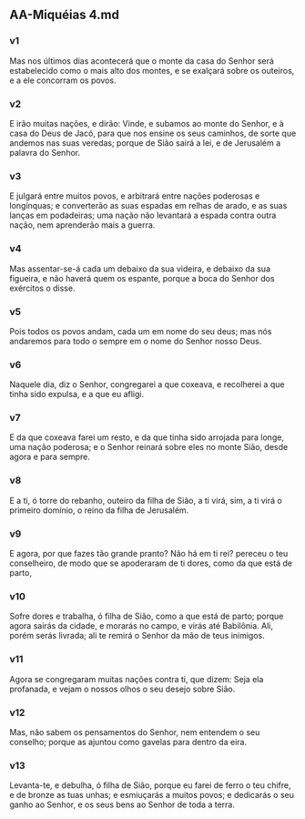 ## AA-Miquéias 4.md
### v1
 Mas nos últimos dias acontecerá que o monte da casa do Senhor será estabelecido como o mais alto dos montes, e se exalçará sobre os outeiros, e a ele concorram os povos.
### v2
 E irão muitas nações, e dirão: Vinde, e subamos ao monte do Senhor, e à casa do Deus de Jacó, para que nos ensine os seus caminhos, de sorte que andemos nas suas veredas; porque de Sião sairá a lei, e de Jerusalém a palavra do Senhor.
### v3
 E julgará entre muitos povos, e arbitrará entre nações poderosas e longínquas; e converterão as suas espadas em relhas de arado, e as suas lanças em podadeiras; uma nação não levantará a espada contra outra nação, nem aprenderão mais a guerra.
### v4
 Mas assentar-se-á cada um debaixo da sua videira, e debaixo da sua figueira, e não haverá quem os espante, porque a boca do Senhor dos exércitos o disse.
### v5
 Pois todos os povos andam, cada um em nome do seu deus; mas nós andaremos para todo o sempre em o nome do Senhor nosso Deus.
### v6
 Naquele dia, diz o Senhor, congregarei a que coxeava, e recolherei a que tinha sido expulsa, e a que eu afligi.
### v7
 E da que coxeava farei um resto, e da que tinha sido arrojada para longe, uma nação poderosa; e o Senhor reinará sobre eles no monte Sião, desde agora e para sempre.
### v8
 E a ti, ó torre do rebanho, outeiro da filha de Sião, a ti virá, sim, a ti virá o primeiro domínio, o reino da filha de Jerusalém.
### v9
 E agora, por que fazes tão grande pranto? Não há em ti rei? pereceu o teu conselheiro, de modo que se apoderaram de ti dores, como da que está de parto,
### v10
 Sofre dores e trabalha, ó filha de Sião, como a que está de parto; porque agora sairás da cidade, e morarás no campo, e virás até Babilônia. Ali, porém serás livrada; ali te remirá o Senhor da mão de teus inimigos.
### v11
 Agora se congregaram muitas nações contra ti, que dizem: Seja ela profanada, e vejam o nossos olhos o seu desejo sobre Sião.
### v12
 Mas, não sabem os pensamentos do Senhor, nem entendem o seu conselho; porque as ajuntou como gavelas para dentro da eira.
### v13
 Levanta-te, e debulha, ó filha de Sião, porque eu farei de ferro o teu chifre, e de bronze as tuas unhas; e esmiuçarás a muitos povos; e dedicarás o seu ganho ao Senhor, e os seus bens ao Senhor de toda a terra.
